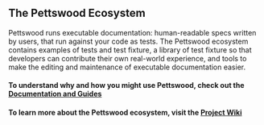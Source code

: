 [Documentation and Guides]: http://agmenc.github.com/Pettswood/index.html
[Project Wiki]: https://github.com/agmenc/Pettswood/wiki

## The Pettswood Ecosystem

Pettswood runs executable documentation: human-readable specs written by users, that run against your code as tests. The Pettswood ecosystem contains examples of tests and test fixture, a library of test fixture so that developers can contribute their own real-world experience, and tools to make the editing and maintenance of executable documentation easier.

#### To understand why and how you might use Pettswood, check out the [Documentation and Guides]

#### To learn more about the Pettswood ecosystem, visit the [Project Wiki]


